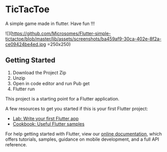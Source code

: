 # TicTacToe

A simple game made in flutter. Have fun !!!


![](https://github.com/Microsomes/Flutter-simple-tictactoe/blob/master/lib/assets/screenshots/ba459af9-30ca-402e-8f2a-ce09424be4ed.jpg  =250x250)

## Getting Started

1) Download the Project Zip
2) Unzip
3) Open in code editor and run Pub get
4) Flutter run

This project is a starting point for a Flutter application.

A few resources to get you started if this is your first Flutter project:

- [Lab: Write your first Flutter app](https://flutter.dev/docs/get-started/codelab)
- [Cookbook: Useful Flutter samples](https://flutter.dev/docs/cookbook)

For help getting started with Flutter, view our
[online documentation](https://flutter.dev/docs), which offers tutorials,
samples, guidance on mobile development, and a full API reference.
